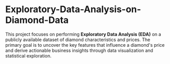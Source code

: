 # Exploratory-Data-Analysis-on-Diamond-Data
This project focuses on performing **Exploratory Data Analysis (EDA)** on a publicly available dataset of diamond characteristics and prices. The primary goal is to uncover the key features that influence a diamond's price and derive actionable business insights through data visualization and statistical exploration.
